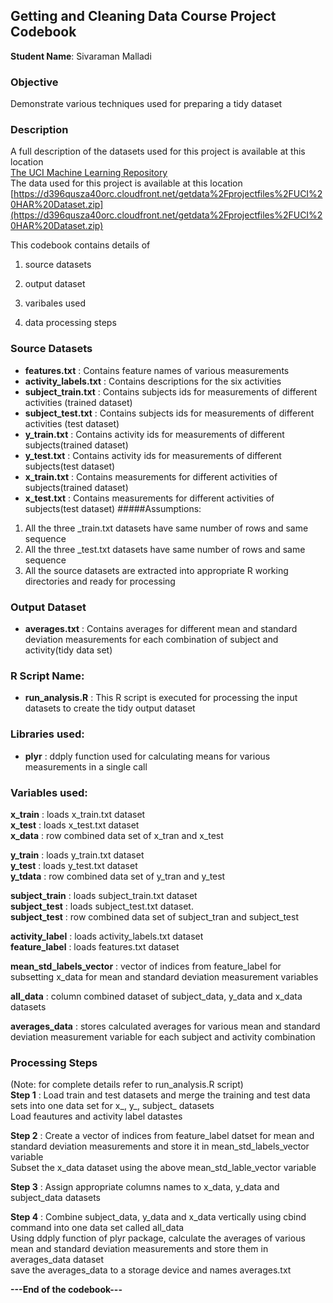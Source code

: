 ## Getting and Cleaning Data Course Project Codebook
**Student Name**: Sivaraman Malladi 
### Objective  
Demonstrate various techniques used for preparing a tidy dataset

### Description
 
A full description of the datasets used for this project is available at this location  
[The UCI Machine Learning Repository](http://archive.ics.uci.edu/ml/datasets/Human+Activity+Recognition+Using+Smartphones)      
The data used for this project is available at this location 
[https://d396qusza40orc.cloudfront.net/getdata%2Fprojectfiles%2FUCI%20HAR%20Dataset.zip](https://d396qusza40orc.cloudfront.net/getdata%2Fprojectfiles%2FUCI%20HAR%20Dataset.zip)   


This codebook contains details of        


1. source datasets    

1. output dataset   

1. varibales used 

1. data processing steps 

### Source Datasets
- **features.txt**        : Contains feature names of various measurements
- **activity_labels.txt** : Contains descriptions for the six activities
- **subject_train.txt**   : Contains subjects ids for measurements of different activities (trained dataset) 
- **subject_test.txt**   : Contains subjects ids for measurements of different activities (test dataset) 
- **y_train.txt**        : Contains activity ids for measurements of different subjects(trained dataset)
- **y_test.txt**        : Contains activity ids for measurements of different subjects(test dataset)
- **x_train.txt**        : Contains measurements for different activities of subjects(trained dataset)
- **x_test.txt**        : Contains measurements for different activities of subjects(test dataset) 
#####Assumptions:  
1. All the three _train.txt datasets have same number of rows and same sequence
2. All the three _test.txt datasets have same number of rows and same sequence
3. All the source datasets are extracted into appropriate R working directories and ready for processing


### Output Dataset
- **averages.txt** : Contains averages for different mean and standard deviation measurements for each combination of subject and activity(tidy data set)  

### R Script Name:
- **run_analysis.R** : This R script is executed for processing the input datasets to create the tidy output dataset     
### Libraries used:  
- **plyr** : ddply function used for calculating means for various measurements in a single call

### Variables used:

**x\_train** : loads x\_train.txt dataset  
**x\_test**  : loads x\_test.txt  dataset  
**x\_data**  : row combined data set of x_tran and x_test

**y\_train** : loads y\_train.txt dataset  
**y\_test**  : loads y\_test.txt  dataset  
**y\_tdata** : row combined data set of y_tran and y_test

**subject\_train** : loads subject\_train.txt dataset  
**subject\_test**  : loads subject\_test.txt  dataset.  
**subject\_test**  : row combined data set of subject\_tran and subject\_test

**activity\_label** : loads activity\_labels.txt dataset  
**feature\_label** : loads features.txt dataset

**mean\_std\_labels\_vector** : vector of indices from feature_label for subsetting x_data for mean and standard deviation measurement variables  

**all\_data** : column combined dataset of subject\_data, y_data and x_data datasets

**averages\_data** :  stores calculated averages for various mean and standard deviation measurement variable for each subject and activity combination
 
### Processing Steps 
(Note: for complete details refer to run\_analysis.R script)  
**Step 1** : Load train and test datasets and merge the training and test data sets into one data set for x\_, y\_, subject\_ datasets  
Load feautures and activity label datastes  

**Step 2** : Create a vector of indices from feature\_label datset for mean and standard deviation measurements and store it in mean\_std\_labels\_vector variable  
Subset the x\_data dataset using the above mean\_std\_lable\_vector variable  
   
**Step 3** : Assign appropriate columns names to x\_data, y\_data and subject\_data datasets   

**Step 4** : Combine subject\_data, y\_data and x\_data vertically using cbind command into one data set called all_data   
Using ddply function of plyr package, calculate the averages of various mean and standard deviation measurements and store them in averages\_data dataset   
save the averages\_data to a storage device and names averages.txt


**---End of the codebook---** 
